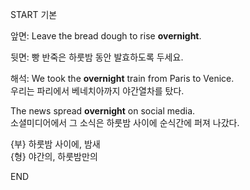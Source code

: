 START
기본

앞면:
Leave the bread dough to rise **overnight**.

뒷면:
빵 반죽은 하룻밤 동안 발효하도록 두세요.

해석:
We took the **overnight** train from Paris to Venice.  
우리는 파리에서 베네치아까지 야간열차를 탔다.  

The news spread **overnight** on social media.  
소셜미디어에서 그 소식은 하룻밤 사이에 순식간에 퍼져 나갔다.  

{부} 하룻밤 사이에, 밤새  
{형} 야간의, 하룻밤만의  
<!--ID: 1745568139303-->
END